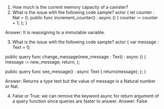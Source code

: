 1. How much is the current memory capacity of a canister?
2. What is the issue with the following code sample?
actor {
  let counter : Nat = 0;
  public func increment_counter() : async () {
    counter := counter + 1;
  };
}

Answer:
It is reassigning to a immutable variable.

3. What is the issue with the following code sample?
actor {
  var message : Text = 0;

  public query func change_message(new_message : Text) : async () {
    message := new_message;
    return;
  };
  
  public query func see_message() : async Text {
    return(message);
  };
}

Answer:
Returns a type text but the value of message is a Natural number or Nat.

4. False or True: we can remove the keyword async for return argument of a query function since queries are faster to answer.
Answer: False
